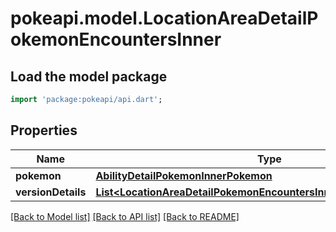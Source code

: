 # pokeapi.model.LocationAreaDetailPokemonEncountersInner

## Load the model package
```dart
import 'package:pokeapi/api.dart';
```

## Properties
Name | Type | Description | Notes
------------ | ------------- | ------------- | -------------
**pokemon** | [**AbilityDetailPokemonInnerPokemon**](AbilityDetailPokemonInnerPokemon.md) |  | 
**versionDetails** | [**List&lt;LocationAreaDetailPokemonEncountersInnerVersionDetailsInner&gt;**](LocationAreaDetailPokemonEncountersInnerVersionDetailsInner.md) |  | 

[[Back to Model list]](../README.md#documentation-for-models) [[Back to API list]](../README.md#documentation-for-api-endpoints) [[Back to README]](../README.md)


